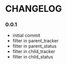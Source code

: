 # CHANGELOG
### 0.0.1

* initial commit
* filter in parent_tracker
* filter in parent_status
* filter in child_tracker
* filter in child_status
